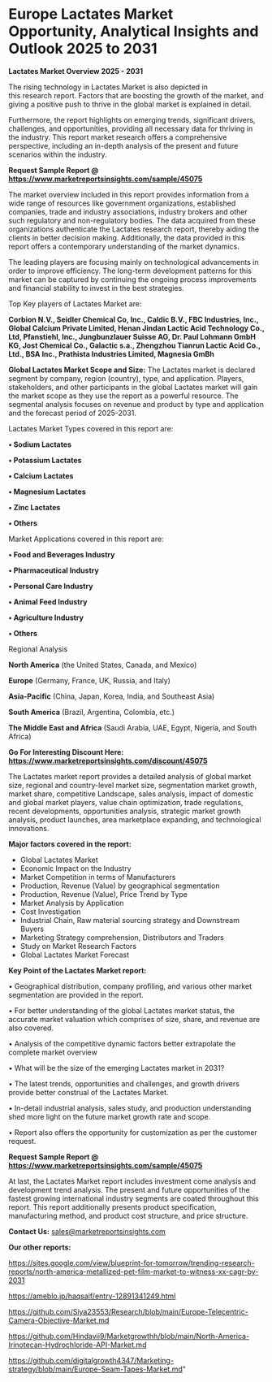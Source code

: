 # Europe Lactates Market Opportunity, Analytical Insights and Outlook 2025 to 2031

<Strong> Lactates Market Overview 2025 - 2031</strong>

The rising technology in Lactates Market is also depicted in this research report. Factors that are boosting the growth of the market, and giving a positive push to thrive in the global market is explained in detail.

Furthermore, the report highlights on emerging trends, significant drivers, challenges, and opportunities, providing all necessary data for thriving in the industry. This report market research offers a comprehensive perspective, including an in-depth analysis of the present and future scenarios within the industry.

<strong>Request Sample Report @ <a href=https://www.marketreportsinsights.com/sample/45075>https://www.marketreportsinsights.com/sample/45075</a></strong>

The market overview included in this report provides information from a wide range of resources like government organizations, established companies, trade and industry associations, industry brokers and other such regulatory and non-regulatory bodies. The data acquired from these organizations authenticate the Lactates research report, thereby aiding the clients in better decision making. Additionally, the data provided in this report offers a contemporary understanding of the market dynamics.

The leading players are focusing mainly on technological advancements in order to improve efficiency. The long-term development patterns for this market can be captured by continuing the ongoing process improvements and financial stability to invest in the best strategies.

Top Key players of Lactates Market are:

<strong>Corbion N.V., Seidler Chemical Co, Inc., Caldic B.V., FBC Industries, Inc., Global Calcium Private Limited, Henan Jindan Lactic Acid Technology Co., Ltd, Pfanstiehl, Inc., Jungbunzlauer Suisse AG, Dr. Paul Lohmann GmbH KG, Jost Chemical Co., Galactic s.a., Zhengzhou Tianrun Lactic Acid Co., Ltd., BSA Inc., Prathista Industries Limited, Magnesia GmBh</strong>

<strong><b>Global Lactates Market Scope and Size:</b></strong>
The Lactates market is declared segment by company, region (country), type, and application. Players, stakeholders, and other participants in the global Lactates market will gain the market scope as they use the report as a powerful resource. The segmental analysis focuses on revenue and product by type and application and the forecast period of 2025-2031.

Lactates Market Types covered in this report are:

<strong>•  Sodium Lactates

•  Potassium Lactates

•  Calcium Lactates

•  Magnesium Lactates

•  Zinc Lactates

•  Others</strong>

Market Applications covered in this report are:

<strong>•  Food and Beverages Industry

•  Pharmaceutical Industry

•  Personal Care Industry

•  Animal Feed Industry

•  Agriculture Industry

•  Others</strong> 

Regional Analysis

<strong>North America</strong> (the United States, Canada, and Mexico)

<strong>Europe</strong> (Germany, France, UK, Russia, and Italy)

<strong>Asia-Pacific</strong> (China, Japan, Korea, India, and Southeast Asia)

<strong>South America</strong> (Brazil, Argentina, Colombia, etc.)

<strong>The Middle East and Africa</strong> (Saudi Arabia, UAE, Egypt, Nigeria, and South Africa)

<strong>Go For Interesting Discount Here: <a href=https://www.marketreportsinsights.com/discount/45075>https://www.marketreportsinsights.com/discount/45075</a></strong>

The Lactates market report provides a detailed analysis of global market size, regional and country-level market size, segmentation market growth, market share, competitive Landscape, sales analysis, impact of domestic and global market players, value chain optimization, trade regulations, recent developments, opportunities analysis, strategic market growth analysis, product launches, area marketplace expanding, and technological innovations.

<strong><b>Major factors covered in the report:</b></strong>
<ul>
  <li>Global Lactates Market </li>
  <li>Economic Impact on the Industry</li>
  <li>Market Competition in terms of Manufacturers</li>
  <li>Production, Revenue (Value) by geographical segmentation</li>
  <li>Production, Revenue (Value), Price Trend by Type</li>
  <li>Market Analysis by Application</li>
  <li>Cost Investigation</li>
  <li>Industrial Chain, Raw material sourcing strategy and Downstream Buyers</li>
  <li>Marketing Strategy comprehension, Distributors and Traders</li>
  <li>Study on Market Research Factors</li>
  <li>Global Lactates Market Forecast</li>
</ul>

<strong><b>Key Point of the Lactates Market report:</b></strong>

• Geographical distribution, company profiling, and various other market segmentation are provided in the report.

• For better understanding of the global Lactates market status, the accurate market valuation which comprises of size, share, and revenue are also covered.

• Analysis of the competitive dynamic factors better extrapolate the complete market overview

• What will be the size of the emerging Lactates market in 2031?

• The latest trends, opportunities and challenges, and growth drivers provide better construal of the Lactates Market.

• In-detail industrial analysis, sales study, and production understanding shed more light on the future market growth rate and scope.

• Report also offers the opportunity for customization as per the customer request.

<strong>Request Sample Report @ <a href=https://www.marketreportsinsights.com/sample/45075>https://www.marketreportsinsights.com/sample/45075</a></strong>

At last, the Lactates Market report includes investment come analysis and development trend analysis. The present and future opportunities of the fastest growing international industry segments are coated throughout this report. This report additionally presents product specification, manufacturing method, and product cost structure, and price structure.

<strong>Contact Us:</strong>
sales@marketreportsinsights.com

<strong>Our other reports:</strong>

<a href=https://sites.google.com/view/blueprint-for-tomorrow/trending-research-reports/north-america-metallized-pet-film-market-to-witness-xx-cagr-by-2031>https://sites.google.com/view/blueprint-for-tomorrow/trending-research-reports/north-america-metallized-pet-film-market-to-witness-xx-cagr-by-2031</a>

<a href=https://ameblo.jp/haqsaif/entry-12891341249.html>https://ameblo.jp/haqsaif/entry-12891341249.html</a>

<a href=https://github.com/Siya23553/Research/blob/main/Europe-Telecentric-Camera-Objective-Market.md>https://github.com/Siya23553/Research/blob/main/Europe-Telecentric-Camera-Objective-Market.md</a>

<a href=https://github.com/Hindavii9/Marketgrowthh/blob/main/North-America-Irinotecan-Hydrochloride-API-Market.md>https://github.com/Hindavii9/Marketgrowthh/blob/main/North-America-Irinotecan-Hydrochloride-API-Market.md</a>

<a href=https://github.com/digitalgrowth4347/Marketing-strategy/blob/main/Europe-Seam-Tapes-Market.md>https://github.com/digitalgrowth4347/Marketing-strategy/blob/main/Europe-Seam-Tapes-Market.md</a>"
